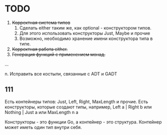 # TODO

1. ~~Корректная система типов~~
    1. Сделать either таким же, как optional - конструктором типов.
    2. Для этого использовать конструкторы Just, Maybe и прочие
    3. Возможно, необходимо хранение имени конструктора типа в типе.
2. ~~Корректная работа either.~~
3. ~~Генерация функций с применением монад.~~

...

n. Исправить все костыли, связанные с ADT и GADT

## 111

Есть контейнеры типов: Just, Left, Right, MaxLength и прочие. Есть конструкторы,
которые создают типы, например, Left a | Right b или Nothing | Just a
или MaxLength n a

Конструкторы - это функции Go, а контейнер - это структура. Контейнер может иметь
один тип внутри себя.
